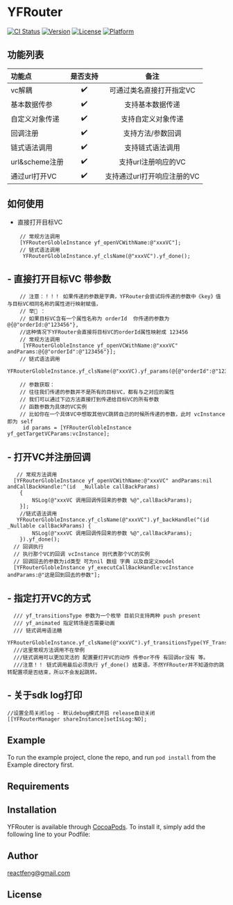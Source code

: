 # YFRouter

[![CI Status](https://img.shields.io/travis/iosyufeng@sina.com/YF-Router.svg?style=flat)](https://travis-ci.org/iosyufeng@sina.com/YF-Router)
[![Version](https://img.shields.io/cocoapods/v/YF-Router.svg?style=flat)](https://cocoapods.org/pods/YF-Router)
[![License](https://img.shields.io/cocoapods/l/YF-Router.svg?style=flat)](https://cocoapods.org/pods/YF-Router)
[![Platform](https://img.shields.io/cocoapods/p/YF-Router.svg?style=flat)](https://cocoapods.org/pods/YF-Router)


## 功能列表

| 功能点              | 是否支持            | 备注                |
| :------------------| :----:             | :----:             |
| vc解耦              | ✔️                  | 可通过类名直接打开指定VC              |
| 基本数据传参         | ✔️                  |  支持基本数据传递              |
| 自定义对象传递         | ✔️                  |  支持自定义对象传递             |
| 回调注册        | ✔️                  |  支持方法/参数回调             |
| 链式语法调用       | ✔️                  |  支持链式语法调用            |
| url&scheme注册       | ✔️                  |  支持url注册响应的VC           |
| 通过url打开VC       | ✔️                  |  支持通过url打开响应注册的VC           |


## 如何使用
- 直接打开目标VC 
```objc
    // 常规方法调用
    [YFRouterGlobleInstance yf_openVCWithName:@"xxxVC"];
    // 链式语法调用
     YFRouterGlobleInstance.yf_clsName(@"xxxVC").yf_done();
```

## - 直接打开目标VC 带参数 
```objc
    // 注意：！！！ 如果传递的参数是字典，YFRouter会尝试将传递的参数中《key》值与目标VC相同名称的属性进行映射赋值，
    // 举🌰 ： 
    // 如果目标VC含有一个属性名称为 orderId  你传递的参数为 @{@"orderId:@"123456"},
    //这种情况下YFRouter会直接将目标VC的orderId属性映射成 123456
    // 常规方法调用
     [YFRouterGlobleInstance yf_openVCWithName:@"xxxVC" andParams:@{@"orderId":@"123456"}];
    // 链式语法调用
     YFRouterGlobleInstance.yf_clsName(@"xxxVC).yf_params(@{@"orderId":@"123456"}).yf_done();

    // 参数获取：
    // 往往我们传递的参数并不是所有的目标VC，都有与之对应的属性
    // 我们可以通过下边方法直接打到传递给目标VC的所有参数
    // 函数参数为具体的VC实例
    // 比如你在一个具体VC中想取其他VC跳转自己的时候所传递的参数，此时 vcInstance 即为 self
     id params = [YFRouterGlobleInstance yf_getTargetVCParams:vcInstance];
```
## - 打开VC并注册回调

```objc
   // 常规方法调用
  [YFRouterGlobleInstance yf_openVCWithName:@"xxxVC" andParams:nil andCallBackHandle:^(id  _Nullable callBackParams)
    {
        NSLog(@"xxxVC 调用回调传回来的参数 %@",callBackParams);
    }];
    //链式语法调用
   YFRouterGlobleInstance.yf_clsName(@"xxxVC").yf_backHandle(^(id  _Nullable callBackParams) {
        NSLog(@"xxxVC 调用回调传回来的参数 %@",callBackParams);
    }).yf_done();
  // 回调执行
  // 执行那个VC的回调 vcInstance 则代表那个VC的实例 
  // 回调回去的参数为id类型 可为nil 数组 字典 以及自定义model
  [YFRouterGlobleInstance yf_executCallBackHandle:vcInstance andParams:@"这是回到回去的参数"];

```

## - 指定打开VC的方式

```objc
  /// yf_transitionsType 参数为一个枚举 目前只支持两种 push present
  /// yf_animated 指定转场是否需要动画
  /// 链式调用语法糖
  YFRouterGlobleInstance.yf_clsName(@"xxxVC").yf_transitionsType(YF_Transitions_present).yf_animated(YES).yf_done();
  ///这里常规方法调用不在举例
  ///链式调用可以更加灵活的 配置要打开VC的动作 传参or不传 有回调or没有 等。 
  ///注意！！ 链式调用最后必须执行 yf_done() 结束语，不然YFRouter并不知道你的跳转配置项是否结束，所以不会发起跳转。
```

## - 关于sdk log打印

```objc
//设置全局关闭log - 默认debug模式开启 release自动关闭
[[YFRouterManager shareInstance]setIsLog:NO];
```



## Example

To run the example project, clone the repo, and run `pod install` from the Example directory first.

## Requirements

## Installation

YFRouter is available through [CocoaPods](https://cocoapods.org). To install
it, simply add the following line to your Podfile:


## Author
reactfeng@gmail.com
## License


